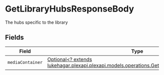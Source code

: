 # GetLibraryHubsResponseBody

The hubs specific to the library


## Fields

| Field                                                                                                                                                   | Type                                                                                                                                                    | Required                                                                                                                                                | Description                                                                                                                                             |
| ------------------------------------------------------------------------------------------------------------------------------------------------------- | ------------------------------------------------------------------------------------------------------------------------------------------------------- | ------------------------------------------------------------------------------------------------------------------------------------------------------- | ------------------------------------------------------------------------------------------------------------------------------------------------------- |
| `mediaContainer`                                                                                                                                        | [Optional<? extends lukehagar.plexapi.plexapi.models.operations.GetLibraryHubsMediaContainer>](../../models/operations/GetLibraryHubsMediaContainer.md) | :heavy_minus_sign:                                                                                                                                      | N/A                                                                                                                                                     |
